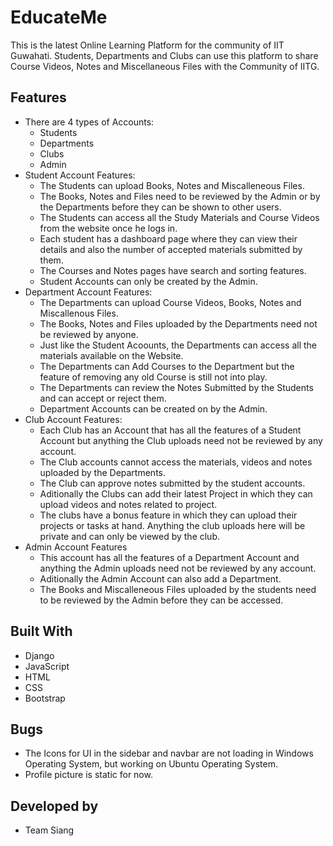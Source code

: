 # EducateMe

This is the latest Online Learning Platform for the community of IIT Guwahati. Students, Departments and Clubs can use this platform to share Course Videos, Notes and Miscellaneous Files with the Community of IITG.

## Features
* There are 4 types of Accounts:
    * Students
    * Departments
    * Clubs
    * Admin
* Student Account Features:
    * The Students can upload Books, Notes and Miscalleneous Files.
    * The Books, Notes and Files need to be reviewed by the Admin or by the Departments before they can be shown to other users.
    * The Students can access all the Study Materials and Course Videos from the website once he logs in.
    * Each student has a dashboard page where they can view their details and also the number of accepted materials submitted by them.
    * The Courses and Notes pages have search and sorting features.
    * Student Accounts can only be created by the Admin.
* Department Account Features:
    * The Departments can upload Course Videos, Books, Notes and Miscallenous Files.
    * The Books, Notes and Files uploaded by the Departments need not be reviewed by anyone.
    * Just like the Student Acoounts, the Departments can access all the materials available on the Website.
    * The Departments can Add Courses to the Department but the feature of removing any old Course is still not into play.
    * The Departments can review the Notes Submitted by the Students and can accept or reject them.
    * Department Accounts can be created on by the Admin.
* Club Account Features:
    * Each Club has an Account that has all the features of a Student Account but anything the Club uploads need not be reviewed by any account.
    * The Club accounts cannot access the materials, videos and notes uploaded by the Departments.
    * The Club can approve notes submitted by the student accounts.
    * Aditionally the Clubs can add their latest Project in which they can upload videos and notes related to project.
    * The clubs have a bonus feature in which they can upload their projects or tasks at hand. Anything the club uploads here will be private and can only be viewed by the club.
* Admin Account Features
    * This account has all the features of a Department Account and anything the Admin uploads need not be reviewed by any account.
    * Aditionally the Admin Account can also add a Department.
    * The Books and Miscalleneous Files uploaded by the students need to be reviewed by the Admin before they can be accessed.

## Built With

* Django
* JavaScript
* HTML
* CSS
* Bootstrap

## Bugs

* The Icons for UI in the sidebar and navbar are not loading in Windows Operating System, but working on Ubuntu Operating System.
* Profile picture is static for now.

## Developed by
* Team Siang